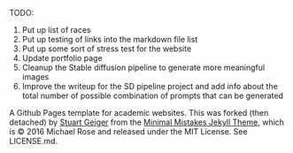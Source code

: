 TODO:

1. Put up list of races
2. Put up testing of links into the markdown file list
3. Put up some sort of stress test for the website
4. Update portfolio page
5. Cleanup the Stable diffusion pipeline to generate more meaningful images
6. Improve the writeup for the SD pipeline project and add info about the total number of possible combination of prompts that can be generated
	
A Github Pages template for academic websites. This was forked (then detached) by [Stuart Geiger](https://github.com/staeiou) from the [Minimal Mistakes Jekyll Theme](https://mmistakes.github.io/minimal-mistakes/), which is © 2016 Michael Rose and released under the MIT License. See LICENSE.md.

